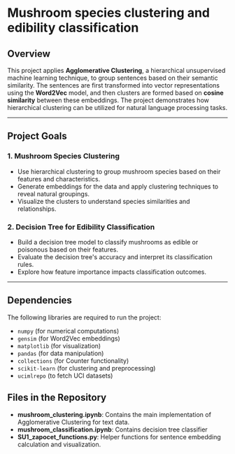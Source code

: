 # Mushroom species clustering and edibility classification

## **Overview**
This project applies **Agglomerative Clustering**, a hierarchical unsupervised machine learning technique, to group sentences based on their semantic similarity. The sentences are first transformed into vector representations using the **Word2Vec** model, and then clusters are formed based on **cosine similarity** between these embeddings. The project demonstrates how hierarchical clustering can be utilized for natural language processing tasks.


---

## **Project Goals**

### **1. Mushroom Species Clustering**
- Use hierarchical clustering to group mushroom species based on their features and characteristics.
- Generate embeddings for the data and apply clustering techniques to reveal natural groupings.
- Visualize the clusters to understand species similarities and relationships.

### **2. Decision Tree for Edibility Classification**
- Build a decision tree model to classify mushrooms as edible or poisonous based on their features.
- Evaluate the decision tree's accuracy and interpret its classification rules.
- Explore how feature importance impacts classification outcomes.

---


## **Dependencies**
The following libraries are required to run the project:

- `numpy` (for numerical computations)
- `gensim` (for Word2Vec embeddings)
- `matplotlib` (for visualization)
- `pandas` (for data manipulation)
- `collections` (for Counter functionality)
- `scikit-learn` (for clustering and preprocessing)
- `ucimlrepo` (to fetch UCI datasets)


## **Files in the Repository**
- **mushroom_clustering.ipynb**: Contains the main implementation of Agglomerative Clustering for text data.
- **mushroom_classification.ipynb**: Contains decision tree classifier 
- **SU1_zapocet_functions.py**: Helper functions for sentence embedding calculation and visualization.

